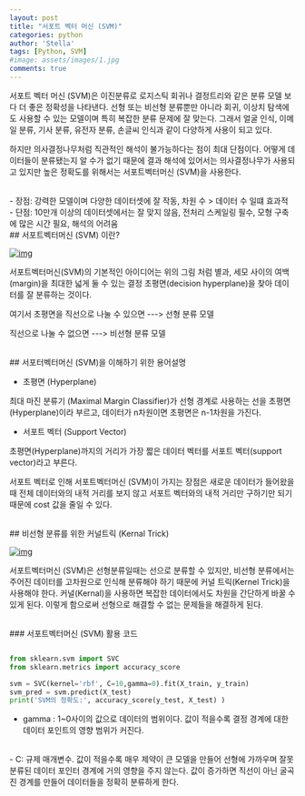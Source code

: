 ```yaml
---
layout: post
title: "서포트 벡터 머신 (SVM)"
categories: python
author: 'Stella'
tags: [Python, SVM]
#image: assets/images/1.jpg
comments: true
---
```




서포트 벡터 머신 (SVM)은 이진분류로 로지스틱 회귀나 결정트리와 같은 분류 모델 보다 더 좋은 정확성을 나타낸다. 선형 또는 비선형 분류뿐만 아니라 회귀, 이상치 탐색에도 사용할 수 있는 모델이며 특히 복잡한 분류 문제에 잘 맞는다. 그래서 얼굴 인식, 이메일 분류, 기사 분류, 유전자 분류, 손글씨 인식과 같이 다양하게 사용이 되고 있다. 

하지만 의사결정나무처럼 직관적인 해석이 불가능하다는 점이 최대 단점이다. 어떻게 데이터들이 분류됐는지 알 수가 없기 때문에 결과 해석에 있어서는 의사결정나무가 사용되고 있지만 높은 정확도를 위해서는 서포트벡터머신 (SVM)을 사용한다.

<br/>
- 장점: 강력한 모델이며 다양한 데이터셋에 잘 작동, 차원 수 > 데이터 수 일떄 효과적
<br/>
- 단점: 10만개 이상의 데이터셋에서는 잘 맞지 않음, 전처리 스케일링 필수, 모형 구축에 많은 시간 필요, 해석의 어려움


<br/>
## 서포트벡터머신 (SVM) 이란?

[![img](https://postfiles.pstatic.net/MjAyMDAxMTdfMTk4/MDAxNTc5MjY5MDQ0ODUz.YUsyX1iUxGiIQBr_y4sZcOKhXc-iWJJIs-iQ9_FlOnog.jWHFP2i9pcZUP1WJJxRPzreaInm6EsJG9-aNO6_7EKcg.PNG.stelch/svm.png?type=w966)](https://blog.naver.com/PostList.nhn?blogId=stelch&widgetTypeCall=true&from=section&topReferer=https%3A%2F%2Fsection.blog.naver.com%2FBlogHome.nhn%3FdirectoryNo%3D0%26currentPage%3D1%26groupId%3D0&directAccess=true#)

서포트벡터머신(SVM)의 기본적인 아이디어는 위의 그림 처럼 별과, 세모 사이의 여백(margin)을 최대한 넓게 둘 수 있는 결정 초평면(decision hyperplane)을 찾아 데이터를 잘 분류하는 것이다. 



여기서 초평면을 직선으로 나눌 수 있으면 ---> 선형 분류 모델

직선으로 나눌 수 없으면 ---> 비선형 분류 모델 


<br/>
## 서포터벡터머신 (SVM)을 이해하기 위한 용어설명 

- 초평면 (Hyperplane)

최대 마진 분류기 (Maximal Margin Classifier)가 선형 경계로 사용하는 선을 초평면 (Hyperplane)이라 부르고, 데이터가 n차원이면 초평면은 n-1차원을 가진다.

- 서포트 벡터 (Support Vector)

초평면(Hyperplane)까지의 거리가 가장 짧은 데이터 벡터를 서포트 벡터(support vector)라고 부른다. 

서포트 벡터로 인해 서포트벡터머신 (SVM)이 가지는 장점은 새로운 데이터가 들어왔을 때 전체 데이터와의 내적 거리를 보지 않고 서포트 벡터와의 내적 거리만 구하기만 되기 때문에 cost 값을 줄일 수 있다.

 
<br/>
## 비선형 분류를 위한 커널트릭 (Kernal Trick)

[![img](https://postfiles.pstatic.net/MjAyMDAxMTdfMjUz/MDAxNTc5MjcwMDMxMTE4.AgDYdiiw71rMidWM_r6HpY_HE45JXqWkEbwfKY9WF9og.jqCDovTbqlsrpH0aGn9MCJmeaajngtDORE557I6p9eEg.PNG.stelch/svm_kernal_trick.png?type=w966)](https://blog.naver.com/PostList.nhn?blogId=stelch&widgetTypeCall=true&from=section&topReferer=https%3A%2F%2Fsection.blog.naver.com%2FBlogHome.nhn%3FdirectoryNo%3D0%26currentPage%3D1%26groupId%3D0&directAccess=true#)

서포트벡터머신 (SVM)은 선형분류일때는 선으로 분류할 수 있지만, 비선형 분류에서는 주어진 데이터를 고차원으로 인식해 분류해야 하기 때문에 커널 트릭(Kernel Trick)을 사용해야 한다. 커널(Kernal)을 사용하면 복잡한 데이터에서도 차원을 간단하게 바꿀 수 있게 된다. 이렇게 함으로써 선형으로 해결할 수 없는 문제들을 해결하게 된다. 


<br/>
### 서포트벡터머신 (SVM) 활용 코드

```python

from sklearn.svm import SVC
from sklearn.metrics import accuracy_score

svm = SVC(kernel='rbf', C=10,gamma=0).fit(X_train, y_train)
svm_pred = svm.predict(X_test)
print('SVM의 정확도:', accuracy_score(y_test, X_test) )

```
- gamma : 1~0사이의 값으로 데이터의 범위이다. 값이 적을수록 결정 경계에 대한 데이터 포인트의 영향 범위가 커진다.
<br/>
- C: 규제 매개변수. 값이 적을수록 매우 제약이 큰 모델을 만들어 선형에 가까우며 잘못 분류된 데이터 포인터 경계에 거의 영향을 주지 않는다. 값이 증가하면 직선이 아닌 굴곡진 경계를 만들어 데이터들을 정확히 분류하게 한다. 

